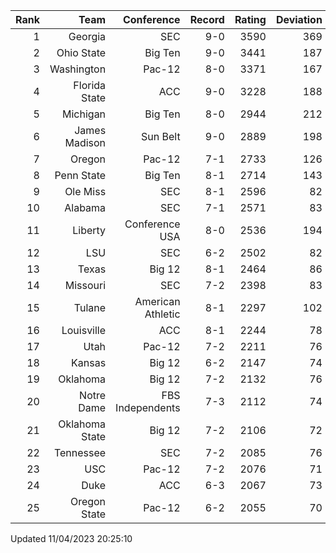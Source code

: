 | Rank  | Team                 | Conference           | Record   | Rating | Deviation |
| ---:  | ---:                 | ---:                 | ---:     | ---:   | ---:      |
| 1     | Georgia              | SEC                  | 9-0      | 3590   | 369       |
| 2     | Ohio State           | Big Ten              | 9-0      | 3441   | 187       |
| 3     | Washington           | Pac-12               | 8-0      | 3371   | 167       |
| 4     | Florida State        | ACC                  | 9-0      | 3228   | 188       |
| 5     | Michigan             | Big Ten              | 8-0      | 2944   | 212       |
| 6     | James Madison        | Sun Belt             | 9-0      | 2889   | 198       |
| 7     | Oregon               | Pac-12               | 7-1      | 2733   | 126       |
| 8     | Penn State           | Big Ten              | 8-1      | 2714   | 143       |
| 9     | Ole Miss             | SEC                  | 8-1      | 2596   | 82        |
| 10    | Alabama              | SEC                  | 7-1      | 2571   | 83        |
| 11    | Liberty              | Conference USA       | 8-0      | 2536   | 194       |
| 12    | LSU                  | SEC                  | 6-2      | 2502   | 82        |
| 13    | Texas                | Big 12               | 8-1      | 2464   | 86        |
| 14    | Missouri             | SEC                  | 7-2      | 2398   | 83        |
| 15    | Tulane               | American Athletic    | 8-1      | 2297   | 102       |
| 16    | Louisville           | ACC                  | 8-1      | 2244   | 78        |
| 17    | Utah                 | Pac-12               | 7-2      | 2211   | 76        |
| 18    | Kansas               | Big 12               | 6-2      | 2147   | 74        |
| 19    | Oklahoma             | Big 12               | 7-2      | 2132   | 76        |
| 20    | Notre Dame           | FBS Independents     | 7-3      | 2112   | 74        |
| 21    | Oklahoma State       | Big 12               | 7-2      | 2106   | 72        |
| 22    | Tennessee            | SEC                  | 7-2      | 2085   | 76        |
| 23    | USC                  | Pac-12               | 7-2      | 2076   | 71        |
| 24    | Duke                 | ACC                  | 6-3      | 2067   | 73        |
| 25    | Oregon State         | Pac-12               | 6-2      | 2055   | 70        |

Updated 11/04/2023 20:25:10
